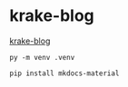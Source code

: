 # krake-blog

[krake-blog](https://krake747.github.io/krake-blog/)

`py -m venv .venv`

`pip install mkdocs-material`

